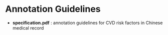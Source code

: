 # Annotation Guidelines
- **specification.pdf** : annotation guidelines for CVD risk factors in Chinese medical record